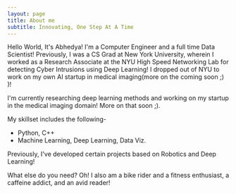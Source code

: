 ```yaml
---
layout: page
title: About me
subtitle: Innovating, One Step At A Time
---
```


Hello World, It's Abhedya! 
I'm a Computer Engineer and a full time Data Scientist! Previously, I was a CS Grad at New York University, wherein I worked as a Research Associate at the NYU High Speed Networking Lab for detecting Cyber Intrusions using Deep Learning! I dropped out of NYU to work on my own AI startup in medical imaging(more on the coming soon ;) )!  

I'm currently researching deep learning methods and working on my startup in the medical imaging domain! More on that soon ;). 

My skillset includes the following-
  - Python, C++
  - Machine Learning, Deep Learning, Data Viz.

Previously, I've developed certain projects based on Robotics and Deep Learning! 

What else do you need?
Oh! I also am a bike rider and a fitness enthusiast, a caffeine addict, and an avid reader!  

